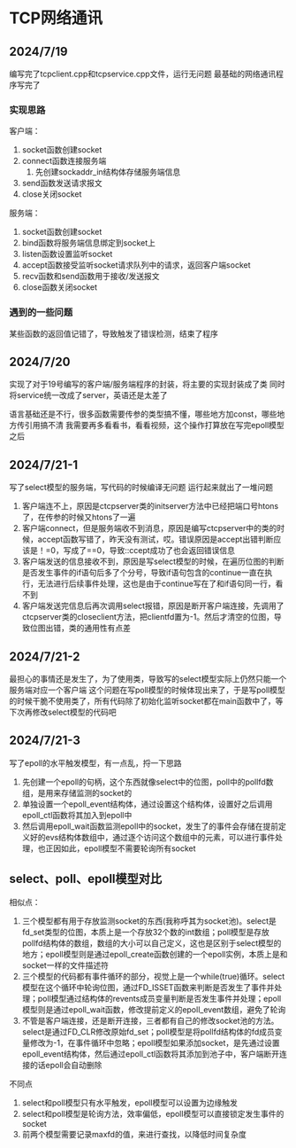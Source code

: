 # TCP网络通讯

## 2024/7/19

编写完了tcpclient.cpp和tcpservice.cpp文件，运行无问题
最基础的网络通讯程序写完了

### 实现思路

客户端：

1. socket函数创建socket
2. connect函数连接服务端
   1. 先创建sockaddr_in结构体存储服务端信息
3. send函数发送请求报文
4. close关闭socket

服务端：

1. socket函数创建socket
2. bind函数将服务端信息绑定到socket上
3. listen函数设置监听socket
4. accept函数接受监听socket请求队列中的请求，返回客户端socket
5. recv函数和send函数用于接收/发送报文
6. close函数关闭socket

### 遇到的一些问题

某些函数的返回值记错了，导致触发了错误检测，结束了程序

## 2024/7/20

实现了对于19号编写的客户端/服务端程序的封装，将主要的实现封装成了类
同时将service统一改成了server，英语还是太差了

语言基础还是不行，很多函数需要传参的类型搞不懂，哪些地方加const，哪些地方传引用搞不清
我需要再多看看书，看看视频，这个操作打算放在写完epoll模型之后

## 2024/7/21-1

写了select模型的服务端，写代码的时候编译无问题
运行起来就出了一堆问题

1. 客户端连不上，原因是ctcpserver类的initserver方法中已经把端口号htons了，在传参的时候又htons了一遍
2. 客户端connect，但是服务端收不到消息，原因是编写ctcpserver中的类的时候，accept函数写错了，昨天没有测试，哎。错误原因是accept出错判断应该是！=0，写成了==0，导致::ccept成功了也会返回错误信息
3. 客户端发送的信息接收不到，原因是写select模型的时候，在遍历位图的判断是否发生事件的if语句后多了个分号，导致if语句包含的continue一直在执行，无法进行后续事件处理，这也是由于continue写在了和if语句同一行，看不到
4. 客户端发送完信息后再次调用select报错，原因是断开客户端连接，先调用了ctcpserver类的closeclient方法，把clientfd置为-1。然后才清空的位图，导致位图出错，类的通用性有点差

## 2024/7/21-2

最担心的事情还是发生了，为了使用类，导致写的select模型实际上仍然只能一个服务端对应一个客户端
这个问题在写poll模型的时候体现出来了，于是写poll模型的时候干脆不使用类了，所有代码除了初始化监听socket都在main函数中了，等下次再修改select模型的代码吧

## 2024/7/21-3

写了epoll的水平触发模型，有一点乱，捋一下思路

1. 先创建一个epoll的句柄，这个东西就像select中的位图，poll中的pollfd数组，是用来存储监测的socket的
2. 单独设置一个epoll_event结构体，通过设置这个结构体，设置好之后调用epoll_ctl函数将其加入到epoll中
3. 然后调用epoll_wait函数监测epoll中的socket，发生了的事件会存储在提前定义好的evs结构体数组中，通过逐个访问这个数组中的元素，可以进行事件处理，也正因如此，epoll模型不需要轮询所有socket

## select、poll、epoll模型对比

相似点：

1. 三个模型都有用于存放监测socket的东西(我称呼其为socket池)。select是fd_set类型的位图，本质上是一个存放32个数的int数组；poll模型是存放pollfd结构体的数组，数组的大小可以自己定义，这也是区别于select模型的地方；epoll模型则是通过epoll_create函数创建的一个epoll实例，本质上是和socket一样的文件描述符
2. 三个模型的代码都有事件循环的部分，视觉上是一个while(true)循环。select模型在这个循环中轮询位图，通过FD_ISSET函数来判断是否发生了事件并处理；poll模型通过结构体的revents成员变量判断是否发生事件并处理；epoll模型则是通过epoll_wait函数，修改提前定义的epoll_event数组，避免了轮询
3. 不管是客户端连接，还是断开连接，三者都有自己的修改socket池的方法。select是通过FD_CLR修改原始fd_set；poll模型是将pollfd结构体的fd成员变量修改为-1，在事件循环中忽略；epoll模型如果添加socket，是先通过设置epoll_event结构体，然后通过epoll_ctl函数将其添加到池子中，客户端断开连接的话epoll会自动删除

不同点

1. select和poll模型只有水平触发，epoll模型可以设置为边缘触发
2. select和poll模型是轮询方法，效率偏低，epoll模型可以直接锁定发生事件的socket
3. 前两个模型需要记录maxfd的值，来进行查找，以降低时间复杂度
